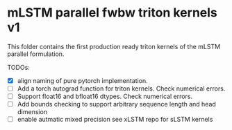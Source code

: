 # mLSTM parallel fwbw triton kernels v1

This folder contains the first production ready triton kernels of the mLSTM parallel formulation.

TODOs:

- [x] align naming of pure pytorch implementation.
- [ ] Add a torch autograd function for triton kernels. Check numerical errors.
- [ ] Support float16 and bfloat16 dtypes. Check numerical errors.
- [ ] Add bounds checking to support arbitrary sequence length and head dimension
- [ ] enable autmatic mixed precision see xLSTM repo for sLSTM kernels
